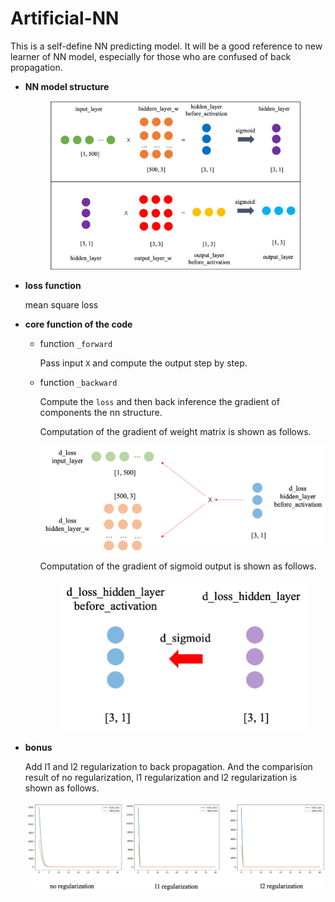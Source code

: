 # Artificial-NN

This is a self-define NN predicting model. It will be a good reference to new learner of NN model, especially for those who are confused of back propagation.

- **NN model structure**

    <div align=center><img width="400" height="270" src="https://github.com/gmlyytt-YANG/img-repo/blob/master/csdn/%E9%97%A8%E5%A4%96%E6%B1%89%E5%85%A5%E9%97%A8DL%20--%20%E7%A5%9E%E7%BB%8F%E7%BD%91%E7%BB%9C%E6%8E%A8%E5%AF%BC%E5%8F%8Apython%E5%AE%9E%E7%8E%B0/nn_plot.png"/></div>
    
- **loss function**

    mean square loss 
    

- **core function of the code** 

    - function `_forward`
    
        Pass input `X` and compute the output step by step.
    
    - function `_backward`
    
        Compute the `loss` and then back inference the gradient of components the nn structure.
        
        Computation of the gradient of weight matrix is shown as follows.
        
        ![h1](https://github.com/gmlyytt-YANG/img-repo/blob/master/csdn/%E9%97%A8%E5%A4%96%E6%B1%89%E5%85%A5%E9%97%A8DL%20--%20%E7%A5%9E%E7%BB%8F%E7%BD%91%E7%BB%9C%E6%8E%A8%E5%AF%BC%E5%8F%8Apython%E5%AE%9E%E7%8E%B0/nn_plot_bp.png)
        
        Computation of the gradient of sigmoid output is shown as follows.
        
        <div align=center><img width="396" height="242" src="https://github.com/gmlyytt-YANG/img-repo/blob/master/csdn/%E9%97%A8%E5%A4%96%E6%B1%89%E5%85%A5%E9%97%A8DL%20--%20%E7%A5%9E%E7%BB%8F%E7%BD%91%E7%BB%9C%E6%8E%A8%E5%AF%BC%E5%8F%8Apython%E5%AE%9E%E7%8E%B0/nn_plot_bp_2.png"/></div>
    
- **bonus**
    
    Add l1 and l2 regularization to back propagation. And the comparision result of no regularization, l1 regularization and l2 regularization is shown as follows.
    
    ![h3](https://github.com/gmlyytt-YANG/img-repo/blob/master/csdn/%E9%97%A8%E5%A4%96%E6%B1%89%E5%85%A5%E9%97%A8DL%20--%20%E7%A5%9E%E7%BB%8F%E7%BD%91%E7%BB%9C%E6%8E%A8%E5%AF%BC%E5%8F%8Apython%E5%AE%9E%E7%8E%B0/nn_plot_regularization.png)
